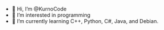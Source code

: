 - 👋 Hi, I’m @KurnoCode
- 👀 I’m interested in programming
- 🌱 I’m currently learning C++, Python, C#, Java, and Debian.

<!---
KurnoCode/KurnoCode is a ✨ special ✨ repository because its `README.md` (this file) appears on your GitHub profile.
You can click the Preview link to take a look at your changes.
--->
